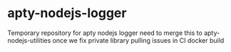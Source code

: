 
# apty-nodejs-logger
Temporary repository for apty nodejs logger need to merge this to apty-nodejs-utilities once we fix private library pulling issues in CI docker build